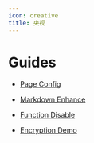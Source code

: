 ```yaml
---
icon: creative
title: 央视
---
```


# Guides

- [Page Config](page.md)

- [Markdown Enhance](markdown.md)

- [Function Disable](disable.md)

- [Encryption Demo](encrypt.md)
